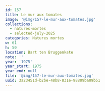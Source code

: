 ```yaml
---
id: 157
title: Le mur aux tomates
image: '@img/157-le-mur-aux-tomates.jpg'
collections:
  - natures-mortes
  - selected-july-2025
categories: Natures mortes
w: 61
h: 50
location: Bart ten Bruggenkate
note: ''
year: '1975'
year_start: 1975
year_end: null
file: '@img/157-le-mur-aux-tomates.jpg'
uuid: 3a23451d-b2be-48b8-831e-98809ba09b51
---
```


